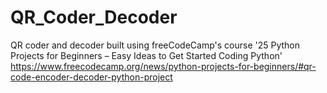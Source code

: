 # QR_Coder_Decoder

QR coder and decoder built using freeCodeCamp's course '25 Python Projects for Beginners – Easy Ideas to Get Started Coding Python'
https://www.freecodecamp.org/news/python-projects-for-beginners/#qr-code-encoder-decoder-python-project
